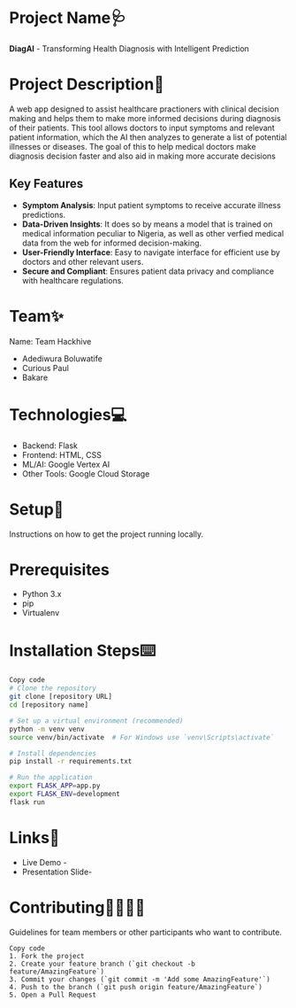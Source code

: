 # Project Name🩺
 **DiagAI** - Transforming Health Diagnosis with Intelligent Prediction

# Project Description🎯

A web app designed to assist healthcare practioners with clinical decision making and helps them to make more informed decisions during diagnosis of their patients. 
This tool allows doctors to input symptoms and relevant patient information, which the AI then analyzes to generate a list of potential illnesses or diseases.
The goal of this to help medical doctors make diagnosis decision faster and also aid in making more accurate decisions
## Key Features
- **Symptom Analysis**: Input patient symptoms to receive accurate illness predictions.
- **Data-Driven Insights**: It does so by means a model that is trained on medical information peculiar to Nigeria, as well as other verfied medical data from the web for informed decision-making.
- **User-Friendly Interface**: Easy to navigate interface for efficient use by doctors and other relevant users.
- **Secure and Compliant**: Ensures patient data privacy and compliance with healthcare regulations.

# Team✨
Name: Team Hackhive
- Adediwura Boluwatife
- Curious Paul
- Bakare

# Technologies💻
- Backend: Flask
- Frontend: HTML, CSS
- ML/AI: Google Vertex AI
- Other Tools: Google Cloud Storage

# Setup🧑
Instructions on how to get the project running locally.

# Prerequisites
- Python 3.x
- pip
- Virtualenv 

# Installation Steps⌨️
```bash
Copy code
# Clone the repository
git clone [repository URL]
cd [repository name]

# Set up a virtual environment (recommended)
python -m venv venv
source venv/bin/activate  # For Windows use `venv\Scripts\activate`

# Install dependencies
pip install -r requirements.txt

# Run the application
export FLASK_APP=app.py 
export FLASK_ENV=development
flask run
```

# Links🔗
- Live Demo - 
- Presentation Slide-
  
# Contributing👨‍👩‍👦‍👦
Guidelines for team members or other participants who want to contribute.

```Plaintext
Copy code
1. Fork the project
2. Create your feature branch (`git checkout -b feature/AmazingFeature`)
3. Commit your changes (`git commit -m 'Add some AmazingFeature'`)
4. Push to the branch (`git push origin feature/AmazingFeature`)
5. Open a Pull Request
```   

